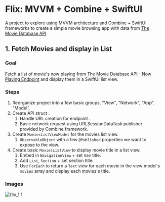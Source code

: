 # Flix: MVVM + Combine + SwiftUI
A project to explore using MVVM architecture and Combine + SwiftUI frameworks to create a simple movie browsing app with data from [The Movie Database API](https://developers.themoviedb.org/3/getting-started/introduction)

## 1. Fetch Movies and display in List
### Goal
Fetch a list of movie's now playing from [The Movie Database API - Now Playing Endpoint](https://developers.themoviedb.org/3/movies/get-now-playing) and display them in a SwiftUI list view.

### Steps
1. Reorganize project into a few basic groups, "View", "Network", "App", "Model".
1. Create API struct .
   1. Handle URL creation for endpoint .
   1. Basic network request using URLSessionDataTask publisher provided by Combine framework.
1. Create `MoviesListViewModel` for the movies list view.
   1. `ObservableObject` with a few `@Published` properties we want to expose to the view.
1. Create basic `MoviesListView` to display movie title in a list view.
   1. Embed in `NavigationView` + set nav title.
   1. Add `List`, `Section` + set section title.
   1. Use `ForEach` to return a `Text` view for each movie in the view model's `movies` array and display each movies's title.

### Images
![flix_1 1](https://user-images.githubusercontent.com/11927517/79384844-76f80900-7f1c-11ea-9cf0-3bab4c084ef3.gif)

